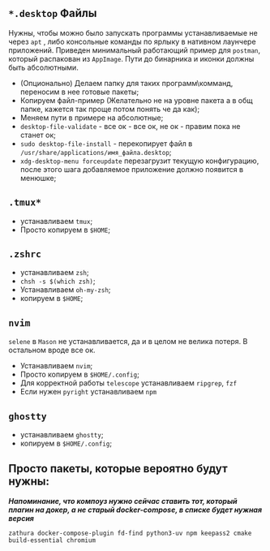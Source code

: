 ## `*.desktop` Файлы
Нужны, чтобы можно было запускать программы устанавливаемые не через `apt` , либо консольные команды по ярлыку в нативном лаунчере приложений. Приведен минимальный работающий пример для `postman`, который распакован из `AppImage`. Пути до бинарника и иконки должны быть абсолютными.

- (Опционально) Делаем папку для таких программ\комманд, переносим в нее готовые пакеты;
- Копируем файл-пример (Желательно не на уровне пакета а в общ папке, кажется так проще потом понять че да как);
- Меняем пути в примере на абсолютные;
- `desktop-file-validate` - все ок - все ок, не ок - правим пока не станет ок;
- `sudo desktop-file-install` - перекопирует файл в `/usr/share/applications/имя_файла.desktop`;
- `xdg-desktop-menu forceupdate` перезагрузит текущую конфигурацию, после этого шага добавляемое приложение должно появится в менюшке;

## `.tmux*` 
- устанавливаем `tmux`;
- Просто копируем в `$HOME`;

## `.zshrc`
- устанавливаем `zsh`;
- `chsh -s $(which zsh)`;
- Устанавливаем `oh-my-zsh`;
- копируем в `$HOME`;

## `nvim`

`selene` в `Mason` не устанавливается, да и в целом не велика потеря. В остальном вроде все ок.

- Устанавливаем `nvim`;
- Просто копируем в `$HOME/.config`;
- Для корректной работы `telescope` устанавливаем `ripgrep`, `fzf`
- Если нужен `pyright` устанавливаем `npm`

## `ghostty`
- устанавливаем `ghostty`;
- копируем в `$HOME/.config`;

## Просто пакеты, которые вероятно будут нужны:
_**Напоминание, что компоуз нужно сейчас ставить тот, который плагин на докер, а не старый docker-compose, в списке будет нужная версия**_

`zathura docker-compose-plugin fd-find python3-uv npm keepass2 cmake build-essential chromium`
